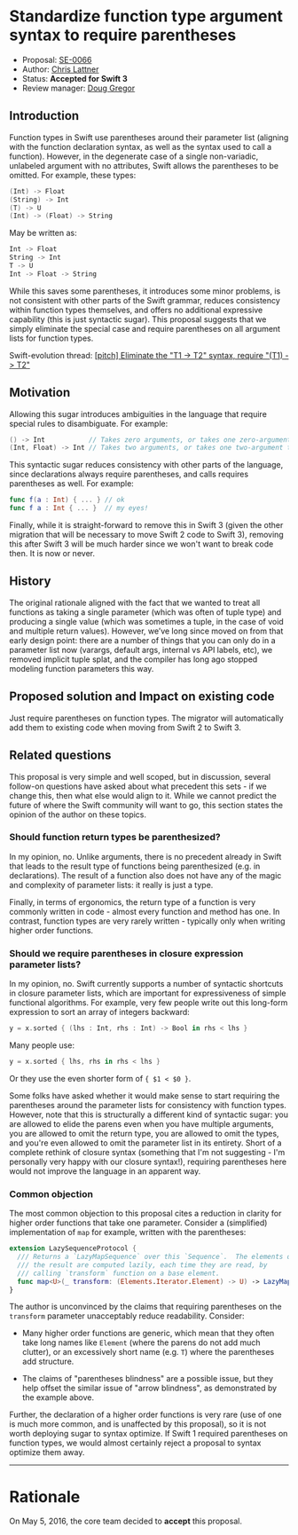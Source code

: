 # Standardize function type argument syntax to require parentheses

* Proposal: [SE-0066](https://github.com/apple/swift-evolution/blob/master/proposals/0066-standardize-function-type-syntax.md)
* Author: [Chris Lattner](https://github.com/lattner)
* Status: **Accepted for Swift 3**
* Review manager: [Doug Gregor](https://github/com/DougGregor)

## Introduction

Function types in Swift use parentheses around their parameter list (aligning
with the function declaration syntax, as well as the syntax used to call a
function).  However, in the degenerate case of a single non-variadic, unlabeled
argument with no attributes, Swift allows the parentheses to be omitted.  For
example, these types:

```swift
(Int) -> Float
(String) -> Int
(T) -> U
(Int) -> (Float) -> String
```

May be written as:

```swift
Int -> Float
String -> Int
T -> U
Int -> Float -> String
```

While this saves some parentheses, it introduces some minor problems, is not
consistent with other parts of the Swift grammar, reduces consistency within
function types themselves, and offers no additional expressive capability (this
is just syntactic sugar).  This proposal suggests that we simply eliminate the
special case and require parentheses on all argument lists for function types.

Swift-evolution thread: [\[pitch\] Eliminate the "T1 -> T2" syntax, require "(T1) -> T2"](https://lists.swift.org/pipermail/swift-evolution/Week-of-Mon-20160411/014986.html)

## Motivation

Allowing this sugar introduces ambiguities in the language that require special
rules to disambiguate.  For example:

```swift
() -> Int           // Takes zero arguments, or takes one zero-argument parameter?
(Int, Float) -> Int // Takes two arguments, or takes one two-argument tuple?
```

This syntactic sugar reduces consistency with other parts of the language, since
declarations always require parentheses, and calls requires parentheses as well.
For example:

```swift
func f(a : Int) { ... } // ok
func f a : Int { ... }  // my eyes!
```

Finally, while it is straight-forward to remove this in Swift 3 (given the other
migration that will be necessary to move Swift 2 code to Swift 3), removing this
after Swift 3 will be much harder since we won't want to break code then.  It is
now or never.

## History

The original rationale aligned with the fact that we wanted to treat all
functions as taking a single parameter (which was often of tuple type) and
producing a single value (which was sometimes a tuple, in the case of void and
multiple return values).  However, we’ve long since moved on from that early
design point: there are a number of things that you can only do in a parameter
list now (varargs, default args, internal vs API labels, etc), we removed
implicit tuple splat, and the compiler has long ago stopped modeling function 
parameters this way.

## Proposed solution and Impact on existing code

Just require parentheses on function types.  The migrator will automatically
add them to existing code when moving from Swift 2 to Swift 3.

## Related questions

This proposal is very simple and well scoped, but in discussion, several
follow-on questions have asked about what precedent this sets - if we change 
this, then what else would align to it.  While we cannot predict the future of
where the Swift community will want to go, this section states the opinion of 
the author on these topics.

### Should function return types be parenthesized?

In my opinion, no.  Unlike arguments, there is no precedent already in Swift
that leads to the result type of functions being parenthesized (e.g. in
declarations).  The result of a function also does not have any of the magic and
complexity of parameter lists: it really is just a type.

Finally, in terms of ergonomics, the return type of a function is very commonly
written in code - almost every function and method has one.  In contrast, 
function types are very rarely written - typically only when writing higher
order functions.

### Should we require parentheses in closure expression parameter lists?

In my opinion, no.  Swift currently supports a number of syntactic shortcuts in
closure parameter lists, which are important for expressiveness of simple
functional algorithms.  For example, very few people write out this long-form
expression to sort an array of integers backward:

```swift
y = x.sorted { (lhs : Int, rhs : Int) -> Bool in rhs < lhs }
```

Many people use:

```swift
y = x.sorted { lhs, rhs in rhs < lhs }
```

Or they use the even shorter form of `{ $1 < $0 }`.

Some folks have asked
whether it would make sense to start requiring the parentheses around the
parameter lists for consistency with function types.  However, note that this is
structurally a different kind of syntactic sugar: you are allowed to elide the
parens even when you have multiple arguments, you are allowed to omit the return
type, you are allowed to omit the types, and you're even allowed to omit the
parameter list in its entirety.  Short of a complete rethink of closure syntax
(something that I'm not suggesting - I'm personally very happy with our 
closure syntax!), requiring parentheses here would not improve the language in an
apparent way.

### Common objection

The most common objection to this proposal cites a reduction in clarity for 
higher order functions that take one parameter.  Consider a (simplified)
implementation of `map` for example, written with the parentheses:

```swift
extension LazySequenceProtocol {
  /// Returns a `LazyMapSequence` over this `Sequence`.  The elements of
  /// the result are computed lazily, each time they are read, by
  /// calling `transform` function on a base element.
  func map<U>(_ transform: (Elements.Iterator.Element) -> U) -> LazyMapSequence<Self.Elements, U>
}
```

The author is unconvinced by the claims that requiring parentheses on the
`transform` parameter unacceptably reduce readability.  Consider:

 * Many higher order functions are generic, which mean that they often take
   long names like `Element` (where the parens do not add much clutter), or
   an excessively short name (e.g. `T`) where the parentheses add structure.

 * The claims of "parentheses blindness" are a possible issue, but they help
   offset the similar issue of "arrow blindness", as demonstrated by the
   example above.

Further, the declaration of a higher order functions is very rare (use of one is
much more common, and is unaffected by this proposal), so it is not worth
deploying sugar to syntax optimize.  If Swift 1 required parentheses on
function types, we would almost certainly reject a proposal to syntax optimize
them away.


-------------------------------------------------------------------------------

# Rationale

On May 5, 2016, the core team decided to **accept** this proposal.
